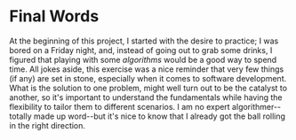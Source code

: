 # **Final Words**

At the beginning of this project, I started with the desire to practice; I was bored on a Friday night, and, instead of
going out to grab some drinks, I figured that playing with some *algorithms* would be a good way to spend time.
All jokes aside, this exercise was a nice reminder that very few things (if any) are set in stone, especially when it 
comes to software development. What is the solution to one problem, might well turn out to be the catalyst to another,
so it's important to understand the fundamentals while having the flexibility to tailor them to different scenarios. I 
am no expert algorithmer--totally made up word--but it's nice to know that I already got the ball rolling in the right
direction.